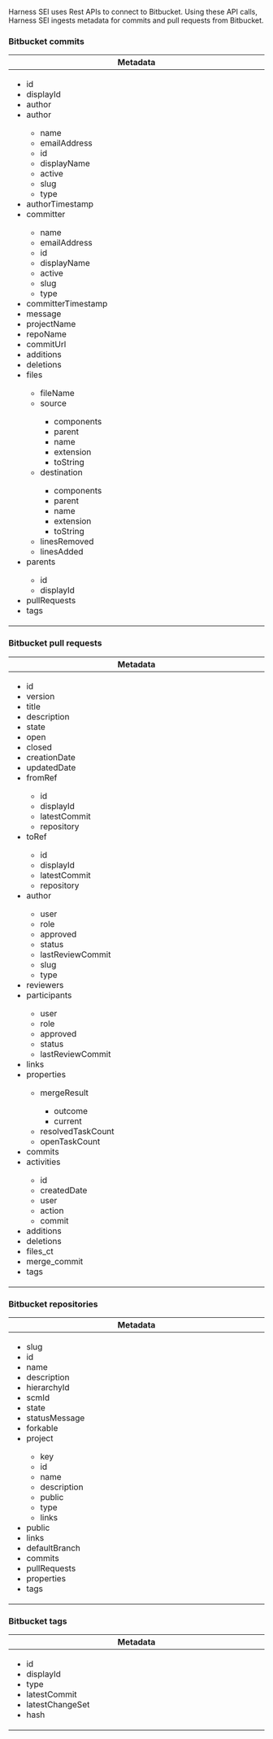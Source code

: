 Harness SEI uses Rest APIs to connect to Bitbucket. Using these API calls, Harness SEI ingests metadata for commits and pull requests from Bitbucket.

### Bitbucket commits

<table>
  <thead>
    <tr>
      <th width="1000px">Metadata</th>
    </tr>
  </thead>
  <tbody>
    <tr>
      <td width="1000px">
        <ul>
          <li>id</li>
          <li>displayId</li>
          <li>author</li>
          <li>author</li>
            <ul>
              <li>name</li>
              <li>emailAddress</li>
              <li>id</li>
              <li>displayName</li>
              <li>active</li>
              <li>slug</li>
              <li>type</li>
            </ul>
          <li>authorTimestamp</li>
          <li>committer</li>
            <ul>
              <li>name</li>
              <li>emailAddress</li>
              <li>id</li>
              <li>displayName</li>
              <li>active</li>
              <li>slug</li>
              <li>type</li>
            </ul>
          <li>committerTimestamp</li>
          <li>message</li>
          <li>projectName</li>
          <li>repoName</li>
          <li>commitUrl</li>
          <li>additions</li>
          <li>deletions</li>
          <li>files</li>
            <ul>
              <li>fileName</li>
              <li>source</li>
                <ul>
                    <li>components</li>
                    <li>parent</li>
                    <li>name</li>
                    <li>extension</li>
                    <li>toString</li>
                </ul>
              <li>destination</li>
                <ul>
                    <li>components</li>
                    <li>parent</li>
                    <li>name</li>
                    <li>extension</li>
                    <li>toString</li>
                </ul>
              <li>linesRemoved</li>
              <li>linesAdded</li>
            </ul>
          <li>parents</li>
            <ul>
                <li>id</li>
                <li>displayId</li>
            </ul>
          <li>pullRequests</li>
          <li>tags</li>
        </ul>
      </td>
    </tr>
  </tbody>
</table>


### Bitbucket pull requests

<table>
  <thead>
    <tr>
      <th width="1000px">Metadata</th>
    </tr>
  </thead>
  <tbody>
    <tr>
      <td width="1000px">
        <ul>
          <li>id</li>
          <li>version</li>
          <li>title</li>
          <li>description</li>
          <li>state</li>
          <li>open</li>
          <li>closed</li>
          <li>creationDate</li>
          <li>updatedDate</li>
          <li>fromRef</li>
            <ul>
              <li>id</li>
              <li>displayId</li>
              <li>latestCommit</li>
              <li>repository</li>
            </ul>
          <li>toRef</li>
            <ul>
              <li>id</li>
              <li>displayId</li>
              <li>latestCommit</li>
              <li>repository</li>
            </ul>   
          <li>author</li>
            <ul>
              <li>user</li>
              <li>role</li>
              <li>approved</li>
              <li>status</li>
              <li>lastReviewCommit</li>
              <li>slug</li>
              <li>type</li>
            </ul>
          <li>reviewers</li>
          <li>participants</li>
            <ul>
              <li>user</li>
              <li>role</li>
              <li>approved</li>
              <li>status</li>
              <li>lastReviewCommit</li>
            </ul>
          <li>links</li>
          <li>properties</li>
            <ul>
              <li>mergeResult</li>
              <ul>
                    <li>outcome</li>
                    <li>current</li>
              </ul>
              <li>resolvedTaskCount</li>
              <li>openTaskCount</li>
            </ul>
          <li>commits</li>
          <li>activities</li>
            <ul>
              <li>id</li>
              <li>createdDate</li>
              <li>user</li>
              <li>action</li>
              <li>commit</li>
            </ul>
          <li>additions</li>
          <li>deletions</li>
          <li>files_ct</li>
          <li>merge_commit</li>
          <li>tags</li>
        </ul>
      </td>
    </tr>
  </tbody>
</table>

### Bitbucket repositories

<table>
  <thead>
    <tr>
      <th width="1000px">Metadata</th>
    </tr>
  </thead>
  <tbody>
    <tr>
      <td width="1000px">
        <ul>
          <li>slug</li>
          <li>id</li>
          <li>name</li>
          <li>description</li>
          <li>hierarchyId</li>
          <li>scmId</li>
          <li>state</li>
          <li>statusMessage</li>
          <li>forkable</li>
          <li>project</li>
            <ul>
              <li>key</li>
              <li>id</li>
              <li>name</li>
              <li>description</li>
              <li>public</li>
              <li>type</li>
              <li>links</li>
            </ul>
          <li>public</li>
          <li>links</li>
          <li>defaultBranch</li>
          <li>commits</li>
          <li>pullRequests</li>
          <li>properties</li>
          <li>tags</li>
        </ul>
      </td>
    </tr>
  </tbody>
</table>

### Bitbucket tags

<table>
  <thead>
    <tr>
      <th width="1000px">Metadata</th>
    </tr>
  </thead>
  <tbody>
    <tr>
      <td width="1000px">
        <ul>
          <li>id</li>
          <li>displayId</li>
          <li>type</li>
          <li>latestCommit</li>
          <li>latestChangeSet</li>
          <li>hash</li>
        </ul>
      </td>
    </tr>
  </tbody>
</table>